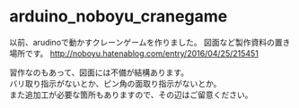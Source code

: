 # arduino_noboyu_cranegame

以前、arudinoで動かすクレーンゲームを作りました。
図面など製作資料の置き場所です。
http://noboyu.hatenablog.com/entry/2016/04/25/215451

習作なのもあって、図面には不備が結構あります。  
バリ取り指示がないとか、ピン角の面取り指示がないとか。  
また追加工が必要な箇所もありますので、その辺はご留意ください。
